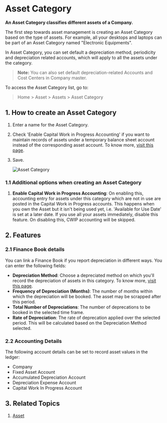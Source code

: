  <!-- add-breadcrumbs -->
# Asset Category

**An Asset Category classifies different assets of a Company.**

The first step towards asset management is creating an Asset Category based on the type of assets. For example, all your desktops and laptops can be part of an Asset Category named "Electronic Equipments".

In Asset Category, you can set default a depreciation method, periodicity and depreciation related accounts, which will apply to all the assets under the category.

> **Note:** You can also set default depreciation-related Accounts and Cost Centers in Company master.

To access the Asset Category list, go to:
> Home > Asset > Assets > Asset Category

## 1. How to create an Asset Category
1. Enter a name for the Asset Category.
1. Check 'Enable Capital Work in Progress Accounting' if you want to maintain records of assets under a temporary balance sheet account instead of the corresponding asset account. To know more, [visit this page](/docs/user/manual/en/asset/purchasing-an-asset).
1. Save.

    ![Asset Category](/docs/assets/img/asset/asset-category.png)

### 1.1 Additional options when creating an Asset Category
1. **Enable Capital Work in Progress Accounting**: On enabling this, accounting entry for assets under this category which are not in use are posted in the Capital Work in Progress accounts. This happens when you own the Asset but it isn't being used yet, i.e. 'Available for Use Date' is set at a later date. If you use all your assets immediately, disable this feature. On disabling this, CWIP accounting will be skipped.

## 2. Features
### 2.1 Finance Book details
You can link a Finance Book if you report depreciation in different ways. You can enter the following fields:

* **Depreciation Method**: Choose a depreciated method on which you'll record the depreciation of assets in this category. To know more, [visit this page](/docs/user/manual/en/asset/asset-depreciation).
* **Frequency of Depreciation (Months)**: The number of months within which the depreciation will be booked. The asset may be scrapped after this period.
* **Total Number of Depreciations**: The number of deprecations to be booked in the selected time frame.
* **Rate of Depreciation**: The rate of deprecation applied over the selected period. This will be calculated based on the Depreciation Method selected.

### 2.2 Accounting Details

The following account details can be set to record asset values in the ledger: 

* Company
* Fixed Asset Account
* Accumulated Depreciation Account
* Depreciation Expense Account
* Capital Work In Progress Account

## 3. Related Topics
1. [Asset](/docs/user/manual/en/asset/asset)
